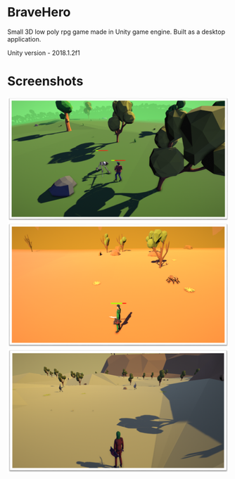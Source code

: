 # BraveHero
Small 3D low poly rpg game made in Unity game engine. Built as a desktop application.

Unity version - 2018.1.2f1

# Screenshots
![Alt text](Screenshots/Screenshot1.png)
![Alt text](Screenshots/Screenshot2.png)
![Alt text](Screenshots/Screenshot3.png)
